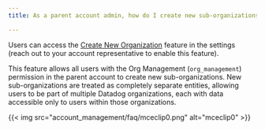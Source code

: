 ```yaml
---
title: As a parent account admin, how do I create new sub-organizations?

---
```


Users can access the [Create New Organization][1] feature in the settings (reach out to your account representative to enable this feature).

This feature allows all users with the Org Management (`org_management`) permission in the parent account to create new sub-organizations. New sub-organizations are treated as completely separate entities, allowing users to be part of multiple Datadog organizations, each with data accessible only to users within those organizations.

{{< img src="account_management/faq/mceclip0.png" alt="mceclip0" >}}

[1]: /account_management/multi_organization/
